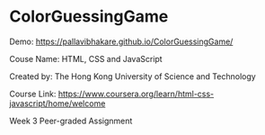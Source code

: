 # ColorGuessingGame
Demo: https://pallavibhakare.github.io/ColorGuessingGame/

Couse Name: HTML, CSS and JavaScript

Created by: The Hong Kong University of Science and Technology

Course Link: https://www.coursera.org/learn/html-css-javascript/home/welcome

Week 3 Peer-graded Assignment


